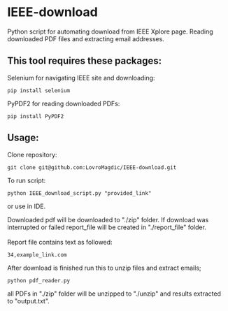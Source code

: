 # IEEE-download
Python script for automating download from IEEE Xplore page. Reading downloaded PDF files and extracting email addresses.<br>

## This tool requires these packages:

Selenium for navigating IEEE site and downloading:
```
pip install selenium
```
PyPDF2 for reading downloaded PDFs:
```
pip install PyPDF2
```

## Usage:
Clone repository:
```
git clone git@github.com:LovroMagdic/IEEE-download.git
```
To run script:
```
python IEEE_download_script.py "provided_link"
```
or use in IDE.

Downloaded pdf will be downloaded to "./zip" folder. If download was interrupted or failed report_file will be created in "./report_file" folder.<br>
<br>Report file contains text as followed:
```
34,example_link.com
```

After download is finished run this to unzip files and extract emails;

```
python pdf_reader.py
```
all PDFs in "./zip" folder will be unzipped to "./unzip" and results extracted to "output.txt".<br />